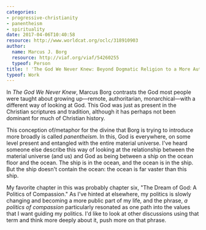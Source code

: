 ```yaml
---
categories:
- progressive-christianity
- panentheism
- spirituality
date: 2017-04-06T10:40:58
resource: http://www.worldcat.org/oclc/318910903
author:
  name: Marcus J. Borg
  resource: http://viaf.org/viaf/54260255
  typeof: Person
title: ! 'The God We Never Knew: Beyond Dogmatic Religion to a More Authentic Contemporary Faith'
typeof: Work
---
```


In *The God We Never Knew*, Marcus Borg contrasts the God most people
were taught about growing up—remote, authoritarian, monarchical—with a
different way of looking at God. This God was just as present in the
Christian scriptures and tradition, although it has perhaps not been
dominant for much of Christian history.

This conception of/metaphor for the divine that Borg is trying to
introduce more broadly is called *panentheism*. In this, God is
everywhere, on some level present and entangled with the entire
material universe.  I've heard someone else describe this way of
looking at the relationship between the material universe (and us) and
God as being between a ship on the ocean floor and the ocean. The ship
is in the ocean, and the ocean is in the ship. But the ship doesn't
contain the ocean: the ocean is far vaster than this ship.

My favorite chapter in this was probably chapter six, "The Dream of
God: A Politics of Compassion." As I've hinted at elsewhere, my
politics is slowly changing and becoming a more public part of my
life, and the phrase, *a politics of compassion* particularly
resonated as one path into the values that I want guiding my
politics. I'd like to look at other discussions using that term and
think more deeply about it, push more on that phrase.

